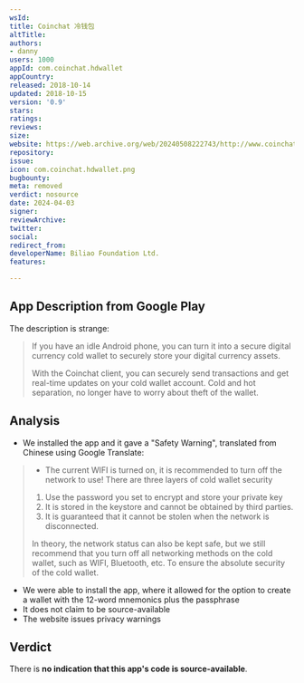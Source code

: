 ```yaml
---
wsId: 
title: Coinchat 冷钱包
altTitle: 
authors:
- danny
users: 1000
appId: com.coinchat.hdwallet
appCountry: 
released: 2018-10-14
updated: 2018-10-15
version: '0.9'
stars: 
ratings: 
reviews: 
size: 
website: https://web.archive.org/web/20240508222743/http://www.coinchat.im/
repository: 
issue: 
icon: com.coinchat.hdwallet.png
bugbounty: 
meta: removed
verdict: nosource
date: 2024-04-03
signer: 
reviewArchive: 
twitter: 
social: 
redirect_from: 
developerName: Biliao Foundation Ltd.
features: 

---
```


## App Description from Google Play 

The description is strange:

> If you have an idle Android phone, you can turn it into a secure digital currency cold wallet to securely store your digital currency assets.
>
> With the Coinchat client, you can securely send transactions and get real-time updates on your cold wallet account. Cold and hot separation, no longer have to worry about theft of the wallet.

## Analysis 

- We installed the app and it gave a "Safety Warning", translated from Chinese using Google Translate: 

> - The current WIFI is turned on, it is recommended to turn off the network to use!
> There are three layers of cold wallet security
> 1. Use the password you set to encrypt and store your private key 
> 2. It is stored in the keystore and cannot be obtained by third parties.
> 3. It is guaranteed that it cannot be stolen when the network is disconnected. 
>
> In theory, the network status can also be kept safe, but we still recommend that you turn off all networking methods on the cold wallet, such as WIFI, Bluetooth, etc. To ensure the absolute security of the cold wallet.

- We were able to install the app, where it allowed for the option to create a wallet with the 12-word mnemonics plus the passphrase
- It does not claim to be source-available
- The website issues privacy warnings 

## Verdict 

There is **no indication that this app's code is source-available**. 



